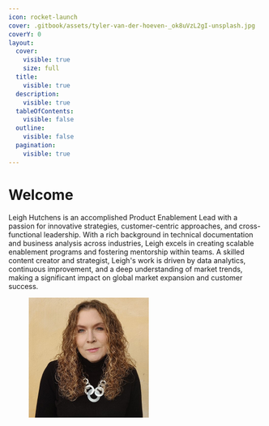 ```yaml
---
icon: rocket-launch
cover: .gitbook/assets/tyler-van-der-hoeven-_ok8uVzL2gI-unsplash.jpg
coverY: 0
layout:
  cover:
    visible: true
    size: full
  title:
    visible: true
  description:
    visible: true
  tableOfContents:
    visible: false
  outline:
    visible: false
  pagination:
    visible: true
---
```


# Welcome

Leigh Hutchens is an accomplished Product Enablement Lead with a passion for innovative strategies, customer-centric approaches, and cross-functional leadership. With a rich background in technical documentation and business analysis across industries, Leigh excels in creating scalable enablement programs and fostering mentorship within teams. A skilled content creator and strategist, Leigh's work is driven by data analytics, continuous improvement, and a deep understanding of market trends, making a significant impact on global market expansion and customer success.

<figure><img src=".gitbook/assets/Headshot.jpeg" alt="" width="237"><figcaption></figcaption></figure>

